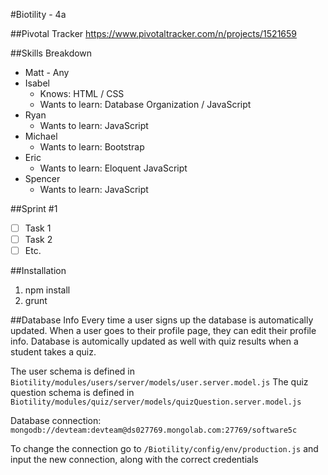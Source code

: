 #Biotility - 4a

##Pivotal Tracker
https://www.pivotaltracker.com/n/projects/1521659

##Skills Breakdown

- Matt - Any
- Isabel
  - Knows: HTML / CSS 
  - Wants to learn: Database Organization / JavaScript
- Ryan
  - Wants to learn: JavaScript
- Michael
  - Wants to learn: Bootstrap
- Eric
  - Wants to learn: Eloquent JavaScript 
- Spencer 
  - Wants to learn: JavaScript

##Sprint #1
- [ ] Task 1
- [ ] Task 2
- [ ] Etc.

##Installation
1. npm install
2. grunt

##Database Info
Every time a user signs up the database is automatically updated.
When a user goes to their profile page, they can edit their profile info.
Database is automically updated as well with quiz results when a student takes a quiz.

The user schema is defined in `Biotility/modules/users/server/models/user.server.model.js`
The quiz question schema is defined in `Biotility/modules/quiz/server/models/quizQuestion.server.model.js`

Database connection: `mongodb://devteam:devteam@ds027769.mongolab.com:27769/software5c`

To change the connection go to `/Biotility/config/env/production.js` and input the new connection, along with the correct credentials
